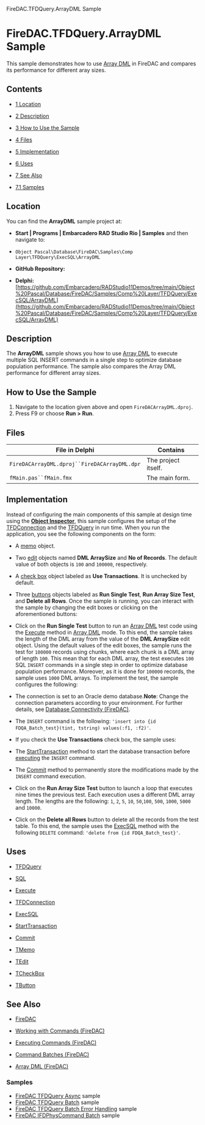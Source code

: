 FireDAC.TFDQuery.ArrayDML Sample[]()
# FireDAC.TFDQuery.ArrayDML Sample 


This sample demonstrates how to use [Array DML](http://docwiki.embarcadero.com/RADStudio/en/Array_DML_(FireDAC)) in FireDAC and compares its performance for different aray sizes.
## Contents



* [1 Location](#Location)
* [2 Description](#Description)
* [3 How to Use the Sample](#How_to_Use_the_Sample)
* [4 Files](#Files)
* [5 Implementation](#Implementation)
* [6 Uses](#Uses)
* [7 See Also](#See_Also)

* [7.1 Samples](#Samples)


## Location 

You can find the **ArrayDML** sample project at:
* **Start | Programs | Embarcadero RAD Studio Rio | Samples** and then navigate to:

* `Object Pascal\Database\FireDAC\Samples\Comp Layer\TFDQuery\ExecSQL\ArrayDML`

* **GitHub Repository:**

* **Delphi:**[https://github.com/Embarcadero/RADStudio11Demos/tree/main/Object%20Pascal/Database/FireDAC/Samples/Comp%20Layer/TFDQuery/ExecSQL/ArrayDML](https://github.com/Embarcadero/RADStudio11Demos/tree/main/Object%20Pascal/Database/FireDAC/Samples/Comp%20Layer/TFDQuery/ExecSQL/ArrayDML)

## Description 

The **ArrayDML** sample shows you how to use [Array DML](http://docwiki.embarcadero.com/RADStudio/en/Array_DML_(FireDAC)) to execute multiple SQL INSERT commands in a single step to optimize database population performance. The sample also compares the Array DML performance for different array sizes.
## How to Use the Sample 


1.  Navigate to the location given above and open `FireDACArrayDML.dproj`.
2.  Press F9 or choose **Run > Run**.

## Files 



| File in Delphi                             | Contains          |
|--------------------------------------------|-------------------|
|`FireDACArrayDML.dproj``FireDACArrayDML.dpr`|The project itself.|
|`fMain.pas``fMain.fmx`                      |The main form.     |


## Implementation 

Instead of configuring the main components of this sample at design time using the **[Object Inspector](http://docwiki.embarcadero.com/RADStudio/en/Object_Inspector)**, this sample configures the setup of the [TFDConnection](http://docwiki.embarcadero.com/Libraries/en/FireDAC.Comp.Client.TFDConnection) and the [TFDQuery](http://docwiki.embarcadero.com/Libraries/en/FireDAC.Comp.Client.TFDQuery) in run time. When you run the application, you see the following components on the form:
*  A [memo](http://docwiki.embarcadero.com/Libraries/en/Vcl.StdCtrls.TMemo) object.
*  Two [edit](http://docwiki.embarcadero.com/Libraries/en/Vcl.StdCtrls.TEdit) objects named **DML ArraySize** and **No of Records**. The default value of both objects is `100` and `100000`, respectively.
*  A [check box](http://docwiki.embarcadero.com/Libraries/en/Vcl.StdCtrls.TCheckBox) object labeled as **Use Transactions**. It is unchecked by default.
*  Three [buttons](http://docwiki.embarcadero.com/Libraries/en/Vcl.StdCtrls.TButton) objects labeled as **Run Single Test**, **Run Array Size Test**, and **Delete all Rows**.
Once the sample is running, you can interact with the sample by changing the edit boxes or clicking on the aforementioned buttons:
*  Click on the **Run Single Test** button to run an [Array DML](http://docwiki.embarcadero.com/RADStudio/en/Array_DML_(FireDAC)) test code using the [Execute](http://docwiki.embarcadero.com/Libraries/en/FireDAC.Comp.DataSet.TFDDataSet.Execute) method in [Array DML](http://docwiki.embarcadero.com/RADStudio/en/Array_DML_(FireDAC)) mode. To this end, the sample takes the length of the DML array from the value of the **DML ArraySize** edit object. Using the default values of the edit boxes, the sample runs the test for `100000` records using chunks, where each chunk is a DML array of length `100`. This mean that for each DML array, the test executes `100` SQL `INSERT` commands in a single step in order to optimize database population performance. Moreover, as it is done for `100000` records, the sample uses `1000` DML arrays. To implement the test, the sample configures the following:

*  The connection is set to an Oracle demo database.**Note**: Change the connection parameters according to your environment. For further details, see [Database Connectivity (FireDAC)](http://docwiki.embarcadero.com/RADStudio/en/Database_Connectivity_(FireDAC)).
*  The `INSERT` command is the following: `'insert into {id FDQA_Batch_test}(tint, tstring) values(:f1, :f2)'`.
*  If you check the **Use Transactions** check box, the sample uses:

*  The [StartTransaction](http://docwiki.embarcadero.com/Libraries/en/FireDAC.Comp.Client.TFDCustomConnection.StartTransaction) method to start the database transaction before [executing](http://docwiki.embarcadero.com/Libraries/en/FireDAC.Comp.DataSet.TFDDataSet.Execute) the `INSERT` command.
*  The [Commit](http://docwiki.embarcadero.com/Libraries/en/FireDAC.Comp.Client.TFDCustomConnection.Commit) method to permanently store the modifications made by the `INSERT` command execution.

*  Click on the **Run Array Size Test** button to launch a loop that executes nine times the previous test. Each execution uses a different DML array length. The lengths are the following: `1`, `2`, `5`, `10`, `50`,`100`, `500`, `1000`, `5000` and `10000`.
*  Click on the **Delete all Rows** button to delete all the records from the test table. To this end, the sample uses the [ExecSQL](http://docwiki.embarcadero.com/Libraries/en/FireDAC.Comp.Client.TFDCustomConnection.ExecSQL) method with the following `DELETE` command: `'delete from {id FDQA_Batch_test}'`.

## Uses 


* [TFDQuery](http://docwiki.embarcadero.com/Libraries/en/FireDAC.Comp.Client.TFDQuery)

* [SQL](http://docwiki.embarcadero.com/Libraries/en/FireDAC.Comp.Client.TFDCustomQuery.SQL)
* [Execute](http://docwiki.embarcadero.com/Libraries/en/FireDAC.Comp.DataSet.TFDDataSet.Execute)

* [TFDConnection](http://docwiki.embarcadero.com/Libraries/en/FireDAC.Comp.Client.TFDConnection)

* [ExecSQL](http://docwiki.embarcadero.com/Libraries/en/FireDAC.Comp.Client.TFDCustomConnection.ExecSQL)
* [StartTransaction](http://docwiki.embarcadero.com/Libraries/en/FireDAC.Comp.Client.TFDCustomConnection.StartTransaction)
* [Commit](http://docwiki.embarcadero.com/Libraries/en/FireDAC.Comp.Client.TFDCustomConnection.Commit)

* [TMemo](http://docwiki.embarcadero.com/Libraries/en/Vcl.StdCtrls.TMemo)
* [TEdit](http://docwiki.embarcadero.com/Libraries/en/Vcl.StdCtrls.TEdit)
* [TCheckBox](http://docwiki.embarcadero.com/Libraries/en/Vcl.StdCtrls.TCheckBox)
* [TButton](http://docwiki.embarcadero.com/Libraries/en/Vcl.StdCtrls.TButton)

## See Also 


* [FireDAC](http://docwiki.embarcadero.com/RADStudio/en/FireDAC)
* [Working with Commands (FireDAC)](http://docwiki.embarcadero.com/RADStudio/en/Working_with_Commands_(FireDAC))

* [Executing Commands (FireDAC)](http://docwiki.embarcadero.com/RADStudio/en/Executing_Commands_(FireDAC))
* [Command Batches (FireDAC)](http://docwiki.embarcadero.com/RADStudio/en/Command_Batches_(FireDAC))
* [Array DML (FireDAC)](http://docwiki.embarcadero.com/RADStudio/en/Array_DML_(FireDAC))

### Samples 


* [FireDAC TFDQuery Async](http://docwiki.embarcadero.com/CodeExamples/en/FireDAC.TFDQuery.Async_Sample) sample
* [FireDAC TFDQuery Batch](http://docwiki.embarcadero.com/CodeExamples/en/FireDAC.TFDQuery.Batch_Sample) sample
* [FireDAC TFDQuery Batch Error Handling](http://docwiki.embarcadero.com/CodeExamples/en/FireDAC.TFDQuery.BatchErrorHandling_Sample) sample
* [FireDAC IFDPhysCommand Batch](http://docwiki.embarcadero.com/CodeExamples/en/FireDAC.IFDPhysCommand.Batch_Sample) sample





